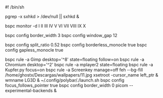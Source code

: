 #! /bin/sh

pgrep -x sxhkd > /dev/null || sxhkd &

bspc monitor -d I II III IV V VI VII VIII IX X

bspc config border_width         3
bspc config window_gap          12

bspc config split_ratio          0.52
bspc config borderless_monocle   true
bspc config gapless_monocle      true

bspc rule -a Gimp desktop='^8' state=floating follow=on
bspc rule -a Chromium desktop='^2'
bspc rule -a mplayer2 state=floating
bspc rule -a Kupfer.py focus=on
bspc rule -a Screenkey manage=off
feh --bg-fill /home/ghostx/Descargas/wallpapers/11.jpg
xsetroot -cursor_name left_ptr &
wmname LG3D &
~/.config/polybar/./launch.sh
bspc config focus_follows_pointer true
bspc config border_width 0
picom --experimental-backends &
